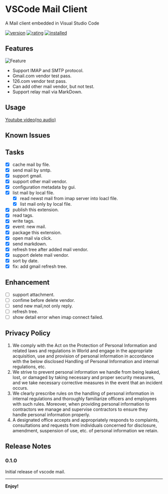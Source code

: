 # VSCode Mail Client

A Mail client embedded in Visual Studio Code

[![version](https://vsmarketplacebadge.apphb.com/version-short/buhe.vscode-mail.svg)](https://marketplace.visualstudio.com/items?itemName=buhe.vscode-mail)
[![rating](https://vsmarketplacebadge.apphb.com/rating-short/buhe.vscode-mail.svg)](https://marketplace.visualstudio.com/items?itemName=buhe.vscode-mail)
[![installed](https://vsmarketplacebadge.apphb.com/installs-short/buhe.vscode-mail.svg)](https://marketplace.visualstudio.com/items?itemName=buhe.vscode-mail)

## Features

![Feature](https://tva1.sinaimg.cn/large/e6c9d24egy1h52o0l5nb3j21ev0u0grn.jpg)

- Support IMAP and SMTP protocol.
- Gmail.com vendor test pass.
- 126.com vendor test pass.
- Can add other mail vendor, but not test.
- Support relay mail via MarkDown.

## Usage

[Youtube video(no audio)](https://youtu.be/NZ1jK-qZUIA)

## Known Issues

## Tasks

- [x] cache mail by file.
- [x] send mail by smtp.
- [x] support gmail.
- [x] support other mail vendor.
- [x] configuration metadata by gui.
- [x] list mail by local file.
    - [x] read newst mail from imap server into loacl file.
    - [x] list mail only by local file.
- [x] publish this extension.
- [x] read tags.
- [x] write tags.
- [x] event: new mail.
- [x] package this extension.
- [x] open mail via click.
- [x] send markdown.
- [x] refresh tree after added mail vendor.
- [x] support delete mail vendor.
- [x] sort by date.
- [x] fix: add gmail refresh tree.

## Enhancement

- [ ] support attachment.
- [ ] confime before delete vendor.
- [ ] send new mail,not only reply.
- [ ] refresh tree.
- [ ] show detail error when imap connect failed.

## Privacy Policy

1. We comply with the Act on the Protection of Personal Information and related laws and regulations in World and engage in the appropriate acquisition, use and provision of personal information in accordance with the below disclosed Handling of Personal Information and internal regulations, etc.
2. We strive to prevent personal information we handle from being leaked, lost, or damaged by taking necessary and proper security measures, and we take necessary corrective measures in the event that an incident occurs.
3. We clearly prescribe rules on the handling of personal information in internal regulations and thoroughly familiarize officers and employees with such rules. Moreover, when providing personal information to contractors we manage and supervise contractors to ensure they handle personal information properly.
4. A designated office accepts and appropriately responds to complaints, consultations and requests from individuals concerned for disclosure, amendment, suspension of use, etc. of personal information we retain.

## Release Notes

### 0.1.0

Initial release of vscode mail.

-----------------------------------------------------------------------------------------------------------
**Enjoy!**
